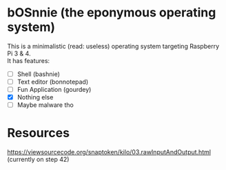 # bOSnnie (the eponymous operating system)

This is a minimalistic (read: useless) operating system targeting Raspberry Pi 3 & 4.  
It has features:
- [ ] Shell (bashnie)
- [ ] Text editor (bonnotepad)
- [ ] Fun Application (gourdey)
- [X] Nothing else
- [ ] Maybe malware tho

# Resources 
https://viewsourcecode.org/snaptoken/kilo/03.rawInputAndOutput.html (currently on step 42)
